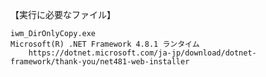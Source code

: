 【実行に必要なファイル】

	iwm_DirOnlyCopy.exe
	Microsoft(R) .NET Framework 4.8.1 ランタイム
		https://dotnet.microsoft.com/ja-jp/download/dotnet-framework/thank-you/net481-web-installer
